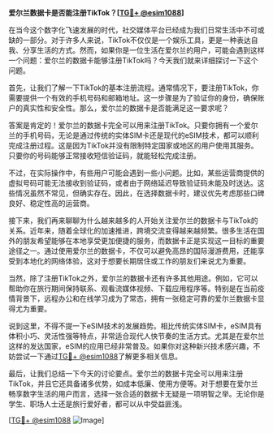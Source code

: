 **爱尔兰数据卡是否能注册TikTok？[[TG💪+ @esim1088](https://t.me/s/esim1088)]**

在当今这个数字化飞速发展的时代，社交媒体平台已经成为我们日常生活中不可或缺的一部分。对于许多人来说，TikTok不仅仅是一个娱乐工具，更是一种表达自我、分享生活的方式。然而，如果你是一位生活在爱尔兰的用户，可能会遇到这样一个问题：爱尔兰的数据卡能够注册TikTok吗？今天我们就来详细探讨一下这个问题。

首先，让我们了解一下TikTok的基本注册流程。通常情况下，要注册TikTok，你需要提供一个有效的手机号码和邮箱地址。这一步骤是为了验证你的身份，确保账户的真实性和安全性。那么，爱尔兰的数据卡是否能满足这一要求呢？

答案是肯定的！爱尔兰的数据卡完全可以用来注册TikTok。只要你拥有一个爱尔兰的手机号码，无论是通过传统的实体SIM卡还是现代的eSIM技术，都可以顺利完成注册过程。这是因为TikTok并没有限制特定国家或地区的用户使用其服务。只要你的号码能够正常接收短信验证码，就能轻松完成注册。

不过，在实际操作中，有些用户可能会遇到一些小问题。比如，某些运营商提供的虚拟号码可能无法接收到验证码，或者由于网络延迟导致验证码未能及时送达。这些情况虽然不常见，但确实存在。因此，在选择数据卡时，建议优先考虑那些口碑良好、稳定性高的运营商。

接下来，我们再来聊聊为什么越来越多的人开始关注爱尔兰的数据卡与TikTok的关系。近年来，随着全球化的加速推进，跨境交流变得越来越频繁。很多生活在国外的朋友希望能够在本地享受更加便捷的服务，而数据卡正是实现这一目标的重要途径之一。通过使用爱尔兰的数据卡，不仅可以避免高昂的国际漫游费用，还能享受到本地化的网络体验，这对于想要长期居住或工作的朋友们来说尤为重要。

当然，除了注册TikTok之外，爱尔兰的数据卡还有许多其他用途。例如，它可以帮助你在旅行期间保持联系、观看流媒体视频、下载应用程序等。特别是在当前疫情背景下，远程办公和在线学习成为了常态，拥有一张稳定可靠的爱尔兰数据卡显得尤为重要。

说到这里，不得不提一下eSIM技术的发展趋势。相比传统实体SIM卡，eSIM具有体积小巧、灵活性强等特点，非常适合现代人快节奏的生活方式。尤其是在爱尔兰这样的发达国家，eSIM的应用已经非常普及。如果你对这种新兴技术感兴趣，不妨尝试一下通过[TG💪+ @esim1088](https://t.me/s/esim1088)了解更多相关信息。

最后，让我们总结一下今天的讨论要点。爱尔兰的数据卡完全可以用来注册TikTok，并且它还具备诸多优势，如成本低廉、使用方便等。对于想要在爱尔兰畅享数字生活的用户而言，选择一张合适的数据卡无疑是一项明智之举。无论你是学生、职场人士还是旅行爱好者，都可以从中受益匪浅。

[[TG💪+ @esim1088](https://t.me/s/esim1088) ![Image](https://i.postimg.cc/4NQfJmqS/Snipaste-2025-05-13-00-14-12.png)]